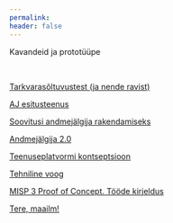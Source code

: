```yaml
---
permalink: 
header: false
---
```


Kavandeid ja prototüüpe

<p>&nbsp;</p>

[Tarkvarasõltuvustest (ja nende ravist)](Soltuvused)

[AJ esitusteenus](AJ-esitus)

[Soovitusi andmejälgija rakendamiseks](AJ-soovitused)

[Andmejälgija 2.0](AJ-20)

[Teenuseplatvormi kontseptsioon](Teenuseplatvorm)

[Tehniline voog](TehnilineVoog)<br>

[MISP 3 Proof of Concept. Tööde kirjeldus](Tood)<br>

[Tere, maailm!](Hello)<br>
